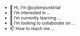 - 👋 Hi, I’m @cyberpunktrial
- 👀 I’m interested in ...
- 🌱 I’m currently learning ...
- 💞️ I’m looking to collaborate on ...
- 📫 How to reach me ...

<!---
cyberpunktrial/cyberpunktrial is a ✨ special ✨ repository because its `README.md` (this file) appears on your GitHub profile.
You can click the Preview link to take a look at your changes.
--->
